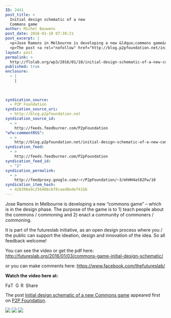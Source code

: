 ```yaml
---
ID: 2441
post_title: >
  Initial design schematic of a new
  Commons game
author: Michel Bauwens
post_date: 2016-01-10 07:39:21
post_excerpt: |
  <p>Jose Ramons in Melbourne is developing a new &ldquo;commons game&rdquo; &ndash; which is in the design phase. The purpose of the game is to 1) teach people about the commons / commoning and 2) enact a community of commoners / commoning. It is part of the futureslab initiative, as an open design process where you [&hellip;]</p>
  <p>The post <a rel="nofollow" href="http://blog.p2pfoundation.net/initial-design-schematic-of-a-new-commons-game/2016/01/10">Initial design schematic of a new Commons game</a> appeared first on <a rel="nofollow" href="http://blog.p2pfoundation.net/">P2P Foundation</a>.</p>
layout: post
permalink: >
  http://flolab.org/wp3/2016/01/10/initial-design-schematic-of-a-new-commons-game/
published: true
enclosure:
  - |
    |
        
        
        
syndication_source:
  - P2P Foundation
syndication_source_uri:
  - http://blog.p2pfoundation.net
syndication_source_id:
  - >
    http://feeds.feedburner.com/P2pFoundation
"wfw:commentRSS":
  - >
    http://blog.p2pfoundation.net/initial-design-schematic-of-a-new-commons-game/2016/01/10/feed
syndication_feed:
  - >
    http://feeds.feedburner.com/P2pFoundation
syndication_feed_id:
  - "2"
syndication_permalink:
  - >
    http://feedproxy.google.com/~r/P2pFoundation/~3/mhHH4at82Fw/10
syndication_item_hash:
  - 428398a9c256486cbf8caed8edef41b6
---
```

Jose Ramons in Melbourne is developing a new “commons game” – which is in the design phase. The purpose of the game is to 1) teach people about the commons / commoning and 2) enact a community of commoners / commoning. 

It is part of the futureslab initiative, as an open design process where you / the public can support the ideation, design and innovation of the idea. So all feedback welcome! 

You can see the video or get the pdf here: <http://futureslab.org/2016/01/03/commons-game-initial-design-schematic/>

or you can make comments here: [https://www.facebook.com/thefutureslab/ ][1]

**Watch the video here at:**



<a class="a2a_button_facebook" href="http://www.addtoany.com/add_to/facebook?linkurl=http%3A%2F%2Fblog.p2pfoundation.net%2Finitial-design-schematic-of-a-new-commons-game%2F2016%2F01%2F10&linkname=Initial%20design%20schematic%20of%20a%20new%20Commons%20game" title="Facebook" rel="nofollow"><img src="http://blog.p2pfoundation.net/wp-content/plugins/add-to-any/icons/facebook.png" width="16" height="16" alt="Facebook" /></a><a class="a2a_button_twitter" href="http://www.addtoany.com/add_to/twitter?linkurl=http%3A%2F%2Fblog.p2pfoundation.net%2Finitial-design-schematic-of-a-new-commons-game%2F2016%2F01%2F10&linkname=Initial%20design%20schematic%20of%20a%20new%20Commons%20game" title="Twitter" rel="nofollow"><img src="http://blog.p2pfoundation.net/wp-content/plugins/add-to-any/icons/twitter.png" width="16" height="16" alt="Twitter" /></a><a class="a2a_button_google_plus" href="http://www.addtoany.com/add_to/google_plus?linkurl=http%3A%2F%2Fblog.p2pfoundation.net%2Finitial-design-schematic-of-a-new-commons-game%2F2016%2F01%2F10&linkname=Initial%20design%20schematic%20of%20a%20new%20Commons%20game" title="Google+" rel="nofollow"><img src="http://blog.p2pfoundation.net/wp-content/plugins/add-to-any/icons/google_plus.png" width="16" height="16" alt="Google+" /></a><a class="a2a_button_reddit" href="http://www.addtoany.com/add_to/reddit?linkurl=http%3A%2F%2Fblog.p2pfoundation.net%2Finitial-design-schematic-of-a-new-commons-game%2F2016%2F01%2F10&linkname=Initial%20design%20schematic%20of%20a%20new%20Commons%20game" title="Reddit" rel="nofollow"><img src="http://blog.p2pfoundation.net/wp-content/plugins/add-to-any/icons/reddit.png" width="16" height="16" alt="Reddit" /></a><a class="a2a_dd a2a_target addtoany_share_save" href="https://www.addtoany.com/share#url=http%3A%2F%2Fblog.p2pfoundation.net%2Finitial-design-schematic-of-a-new-commons-game%2F2016%2F01%2F10&title=Initial%20design%20schematic%20of%20a%20new%20Commons%20game" id="wpa2a_4"><img src="http://blog.p2pfoundation.net/wp-content/plugins/add-to-any/share_save_120_16.png" width="120" height="16" alt="Share" /></a>

The post <a rel="nofollow" href="http://blog.p2pfoundation.net/initial-design-schematic-of-a-new-commons-game/2016/01/10">Initial design schematic of a new Commons game</a> appeared first on <a rel="nofollow" href="http://blog.p2pfoundation.net/">P2P Foundation</a>.

<div class="feedflare">
  <a href="http://feeds.feedburner.com/~ff/P2pFoundation?a=mhHH4at82Fw:HVoAdOar5cQ:7Q72WNTAKBA"><img src="http://feeds.feedburner.com/~ff/P2pFoundation?d=7Q72WNTAKBA" border="0" /></img></a> <a href="http://feeds.feedburner.com/~ff/P2pFoundation?a=mhHH4at82Fw:HVoAdOar5cQ:D7DqB2pKExk"><img src="http://feeds.feedburner.com/~ff/P2pFoundation?i=mhHH4at82Fw:HVoAdOar5cQ:D7DqB2pKExk" border="0" /></img></a> <a href="http://feeds.feedburner.com/~ff/P2pFoundation?a=mhHH4at82Fw:HVoAdOar5cQ:2mJPEYqXBVI"><img src="http://feeds.feedburner.com/~ff/P2pFoundation?d=2mJPEYqXBVI" border="0" /></img></a>
</div>

<img src="http://feeds.feedburner.com/~r/P2pFoundation/~4/mhHH4at82Fw" height="1" width="1" alt="" />

 [1]: https://www.facebook.com/thefutureslab/